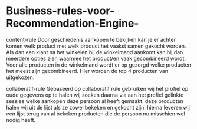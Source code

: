 # Business-rules-voor-Recommendation-Engine-

content-rule
Door geschiedenis aankopen te bekijken kan je er achter komen welk product met welk product het vaakst samen gekocht worden. Als dan een klant na het winkelen bij de winkelmand aankomt kan hij dan meerdere opties zien waarmee het product/en vaak gecombineerd wordt. Voor alle producten in de winkelmand wordt er op gezorgd welke producten het meest zijn gecombineerd. Hier worden de top 4 producten van uitgekozen.

collaberatif-rule
Gebaseerd op collaboratif rule gebruiken wij het profiel op oude gegevens op te halen wij zoeken daarna via aan het profiel gelinkte sessies welke aankopen deze persoon al heeft gemaakt. deze producten halen wij uit de lijst als ze zowel bekeken en gekocht zijn. hierna leveren wij een lijst terug van al bekeken producten die de persoon nu misschien wel nodig heeft.
